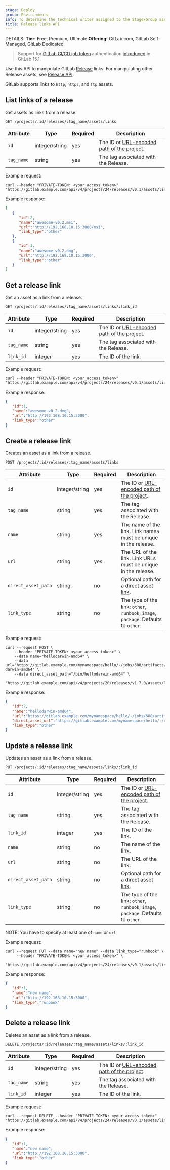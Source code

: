```yaml
---
stage: Deploy
group: Environments
info: To determine the technical writer assigned to the Stage/Group associated with this page, see https://handbook.gitlab.com/handbook/product/ux/technical-writing/#assignments
title: Release links API
---
```


DETAILS:
**Tier:** Free, Premium, Ultimate
**Offering:** GitLab.com, GitLab Self-Managed, GitLab Dedicated

> Support for [GitLab CI/CD job token](../../ci/jobs/ci_job_token.md) authentication [introduced](https://gitlab.com/gitlab-org/gitlab/-/issues/250819) in GitLab 15.1.

Use this API to manipulate GitLab [Release](../../user/project/releases/_index.md)
links. For manipulating other Release assets, see [Release API](_index.md).

GitLab supports links to `http`, `https`, and `ftp` assets.

## List links of a release

Get assets as links from a release.

```plaintext
GET /projects/:id/releases/:tag_name/assets/links
```

| Attribute     | Type           | Required | Description                             |
| ------------- | -------------- | -------- | --------------------------------------- |
| `id`          | integer/string | yes      | The ID or [URL-encoded path of the project](../rest/_index.md#namespaced-paths). |
| `tag_name`    | string         | yes      | The tag associated with the Release. |

Example request:

```shell
curl --header "PRIVATE-TOKEN: <your_access_token>" "https://gitlab.example.com/api/v4/projects/24/releases/v0.1/assets/links"
```

Example response:

```json
[
   {
      "id":2,
      "name":"awesome-v0.2.msi",
      "url":"http://192.168.10.15:3000/msi",
      "link_type":"other"
   },
   {
      "id":1,
      "name":"awesome-v0.2.dmg",
      "url":"http://192.168.10.15:3000",
      "link_type":"other"
   }
]
```

## Get a release link

Get an asset as a link from a release.

```plaintext
GET /projects/:id/releases/:tag_name/assets/links/:link_id
```

| Attribute     | Type           | Required | Description                             |
| ------------- | -------------- | -------- | --------------------------------------- |
| `id`          | integer/string | yes      | The ID or [URL-encoded path of the project](../rest/_index.md#namespaced-paths). |
| `tag_name`    | string         | yes      | The tag associated with the Release. |
| `link_id`    | integer         | yes      | The ID of the link. |

Example request:

```shell
curl --header "PRIVATE-TOKEN: <your_access_token>" "https://gitlab.example.com/api/v4/projects/24/releases/v0.1/assets/links/1"
```

Example response:

```json
{
   "id":1,
   "name":"awesome-v0.2.dmg",
   "url":"http://192.168.10.15:3000",
   "link_type":"other"
}
```

## Create a release link

Creates an asset as a link from a release.

```plaintext
POST /projects/:id/releases/:tag_name/assets/links
```

| Attribute            | Type           | Required | Description                                                                                                               |
|----------------------|----------------|----------|---------------------------------------------------------------------------------------------------------------------------|
| `id`                 | integer/string | yes      | The ID or [URL-encoded path of the project](../rest/_index.md#namespaced-paths).                                        |
| `tag_name`           | string         | yes      | The tag associated with the Release.                                                                                      |
| `name`               | string         | yes      | The name of the link. Link names must be unique in the release.                                                           |
| `url`                | string         | yes      | The URL of the link. Link URLs must be unique in the release.                                                             |
| `direct_asset_path`  | string         | no       | Optional path for a [direct asset link](../../user/project/releases/release_fields.md#permanent-links-to-release-assets). |
| `link_type`          | string         | no       | The type of the link: `other`, `runbook`, `image`, `package`. Defaults to `other`.                                        |

Example request:

```shell
curl --request POST \
    --header "PRIVATE-TOKEN: <your_access_token>" \
    --data name="hellodarwin-amd64" \
    --data url="https://gitlab.example.com/mynamespace/hello/-/jobs/688/artifacts/raw/bin/hello-darwin-amd64" \
    --data direct_asset_path="/bin/hellodarwin-amd64" \
    "https://gitlab.example.com/api/v4/projects/20/releases/v1.7.0/assets/links"
```

Example response:

```json
{
   "id":2,
   "name":"hellodarwin-amd64",
   "url":"https://gitlab.example.com/mynamespace/hello/-/jobs/688/artifacts/raw/bin/hello-darwin-amd64",
   "direct_asset_url":"https://gitlab.example.com/mynamespace/hello/-/releases/v1.7.0/downloads/bin/hellodarwin-amd64",
   "link_type":"other"
}
```

## Update a release link

Updates an asset as a link from a release.

```plaintext
PUT /projects/:id/releases/:tag_name/assets/links/:link_id
```

| Attribute            | Type           | Required | Description                                                                                                               |
| -------------------- | -------------- | -------- | ------------------------------------------------------------------------------------------------------------------------- |
| `id`                 | integer/string | yes      | The ID or [URL-encoded path of the project](../rest/_index.md#namespaced-paths). |
| `tag_name`           | string         | yes      | The tag associated with the Release. |
| `link_id`            | integer        | yes      | The ID of the link. |
| `name`               | string         | no       | The name of the link. |
| `url`                | string         | no       | The URL of the link. |
| `direct_asset_path`  | string         | no       | Optional path for a [direct asset link](../../user/project/releases/release_fields.md#permanent-links-to-release-assets). |
| `link_type`          | string         | no       | The type of the link: `other`, `runbook`, `image`, `package`. Defaults to `other`. |

NOTE:
You have to specify at least one of `name` or `url`

Example request:

```shell
curl --request PUT --data name="new name" --data link_type="runbook" \
     --header "PRIVATE-TOKEN: <your_access_token>" \
     "https://gitlab.example.com/api/v4/projects/24/releases/v0.1/assets/links/1"
```

Example response:

```json
{
   "id":1,
   "name":"new name",
   "url":"http://192.168.10.15:3000",
   "link_type":"runbook"
}
```

## Delete a release link

Deletes an asset as a link from a release.

```plaintext
DELETE /projects/:id/releases/:tag_name/assets/links/:link_id
```

| Attribute     | Type           | Required | Description                             |
| ------------- | -------------- | -------- | --------------------------------------- |
| `id`          | integer/string | yes      | The ID or [URL-encoded path of the project](../rest/_index.md#namespaced-paths). |
| `tag_name`    | string         | yes      | The tag associated with the Release. |
| `link_id`    | integer         | yes      | The ID of the link. |

Example request:

```shell
curl --request DELETE --header "PRIVATE-TOKEN: <your_access_token>" "https://gitlab.example.com/api/v4/projects/24/releases/v0.1/assets/links/1"
```

Example response:

```json
{
   "id":1,
   "name":"new name",
   "url":"http://192.168.10.15:3000",
   "link_type":"other"
}
```
